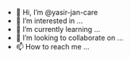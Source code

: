 - 👋 Hi, I’m @yasir-jan-care
- 👀 I’m interested in ...
- 🌱 I’m currently learning ...
- 💞️ I’m looking to collaborate on ...
- 📫 How to reach me ...

<!---
yasir-jan-care/yasir-jan-care is a ✨ special ✨ repository because its `README.md` (this file) appears on your GitHub profile.
You can click the Preview link to take a look at your changes.
--->
